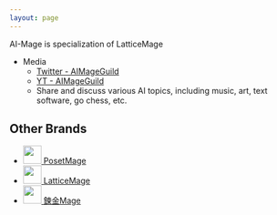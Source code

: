 ```yaml
---
layout: page
---
```


AI-Mage is specialization of LatticeMage

* Media
    * [Twitter - AIMageGuild](https://twitter.com/aimageguild)
    * [YT - AIMageGuild](https://www.youtube.com/@AIMageGuild)
    * Share and discuss various AI topics, including music, art, text software, go chess, etc.


## Other Brands
* <a href="https://posetmage.com"><img src="https://posetmage.com/Images/Icon/PosetMage_t.webp" Height="32" /> PosetMage</a>
* <a href="https://lattice.posetmage.com"><img src="https://posetmage.com/Images/Icon/LatticeMage_t.webp" Height="32" /> LatticeMage</a>
* <a href="https://alchemy.posetmage.com"><img src="https://posetmage.com/Images/Icon/AlchemyMage_t.webp" Height="32" /> 鍊金Mage</a>